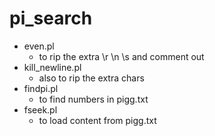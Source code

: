 pi_search
=========

- even.pl
  - to rip the extra \r \n \s and comment out
- kill_newline.pl
  - also to rip the extra chars
- findpi.pl
  - to find numbers in pigg.txt
- fseek.pl
  - to load content from pigg.txt
